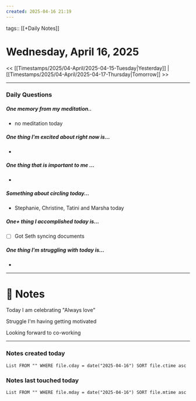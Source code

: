 ```yaml
---
created: 2025-04-16 21:19
---
```

tags:: [[+Daily Notes]]

# Wednesday, April 16, 2025

<< [[Timestamps/2025/04-April/2025-04-15-Tuesday|Yesterday]] | [[Timestamps/2025/04-April/2025-04-17-Thursday|Tomorrow]] >>

---
### Daily Questions
#####  One memory from my meditation..  
- no meditation today

#####  One thing I'm excited about right now is...
- 
##### One thing that is important to me ...
- 
##### Something about circling today...  
- Stephanie, Christine, Tatini and Marsha today
##### One+ thing I accomplished today is...
- [ ] Got Seth syncing documents 

##### One thing I'm struggling with today is...
- 

---
# 📝 Notes
Today I am celebrating "Always love"

Struggle I'm having getting motivated 

Looking forward to co-working

---
### Notes created today
```dataview
List FROM "" WHERE file.cday = date("2025-04-16") SORT file.ctime asc
```

### Notes last touched today
```dataview
List FROM "" WHERE file.mday = date("2025-04-16") SORT file.mtime asc
```